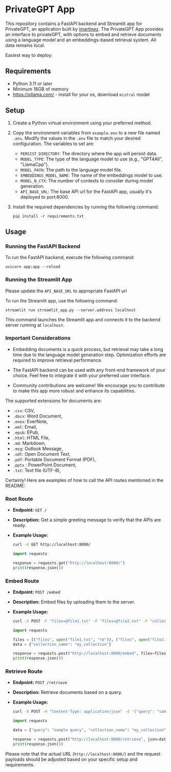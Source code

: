 # PrivateGPT App

This repository contains a FastAPI backend and Streamlit app for PrivateGPT, an application built by [imartinez](https://github.com/imartinez). The PrivateGPT App provides an interface to privateGPT, with options to embed and retrieve documents using a language model and an embeddings-based retrieval system. All data remains local.

Easiest way to deploy:

## Requirements

- Python 3.11 or later
- Minimum 16GB of memory
- https://ollama.com/ - install for your os, download `mistral` model

## Setup

1. Create a Python virtual environment using your preferred method.

2. Copy the environment variables from `example.env` to a new file named `.env`. Modify the values in the `.env` file to match your desired configuration. The variables to set are:

   - `PERSIST_DIRECTORY`: The directory where the app will persist data.
   - `MODEL_TYPE`: The type of the language model to use (e.g., "GPT4All", "LlamaCpp").
   - `MODEL_PATH`: The path to the language model file.
   - `EMBEDDINGS_MODEL_NAME`: The name of the embeddings model to use.
   - `MODEL_N_CTX`: The number of contexts to consider during model generation.
   - `API_BASE_URL`: The base API url for the FastAPI app, usually it's deployed to port:8000.

3. Install the required dependencies by running the following command:
   ```
   pip install -r requirements.txt
   ```

## Usage

### Running the FastAPI Backend

To run the FastAPI backend, execute the following command:

```
uvicorn app:app --reload
```

### Running the Streamlit App

Please update the `API_BASE_URL` to appropriate FastAPI url

To run the Streamlit app, use the following command:

```
streamlit run streamlit_app.py --server.address localhost
```

This command launches the Streamlit app and connects it to the backend server running at `localhost`.

### Important Considerations

- Embedding documents is a quick process, but retrieval may take a long time due to the language model generation step. Optimization efforts are required to improve retrieval performance.

- The FastAPI backend can be used with any front-end framework of your choice. Feel free to integrate it with your preferred user interface.

- Community contributions are welcome! We encourage you to contribute to make this app more robust and enhance its capabilities.

The supported extensions for documents are:

- `.csv`: CSV,
- `.docx`: Word Document,
- `.enex`: EverNote,
- `.eml`: Email,
- `.epub`: EPub,
- `.html`: HTML File,
- `.md`: Markdown,
- `.msg`: Outlook Message,
- `.odt`: Open Document Text,
- `.pdf`: Portable Document Format (PDF),
- `.pptx` : PowerPoint Document,
- `.txt`: Text file (UTF-8),

Certainly! Here are examples of how to call the API routes mentioned in the README:

### Root Route

- **Endpoint:** `GET /`
- **Description:** Get a simple greeting message to verify that the APIs are ready.
- **Example Usage:**

  ```bash
  curl -X GET http://localhost:8000/
  ```

  ```python
  import requests

  response = requests.get("http://localhost:8000/")
  print(response.json())
  ```

### Embed Route

- **Endpoint:** `POST /embed`
- **Description:** Embed files by uploading them to the server.
- **Example Usage:**

  ```bash
  curl -X POST -F "files=@file1.txt" -F "files=@file2.txt" -F "collection_name=my_collection" http://localhost:8000/embed
  ```

  ```python
  import requests

  files = [("files", open("file1.txt", "rb")), ("files", open("file2.txt", "rb"))]
  data = {"collection_name": "my_collection"}

  response = requests.post("http://localhost:8000/embed", files=files, data=data)
  print(response.json())
  ```

### Retrieve Route

- **Endpoint:** `POST /retrieve`
- **Description:** Retrieve documents based on a query.
- **Example Usage:**

  ```bash
  curl -X POST -H "Content-Type: application/json" -d '{"query": "sample query", "collection_name": "my_collection"}' http://localhost:8000/retrieve
  ```

  ```python
  import requests

  data = {"query": "sample query", "collection_name": "my_collection"}

  response = requests.post("http://localhost:8000/retrieve", json=data)
  print(response.json())
  ```

Please note that the actual URL (`http://localhost:8000/`) and the request payloads should be adjusted based on your specific setup and requirements.

